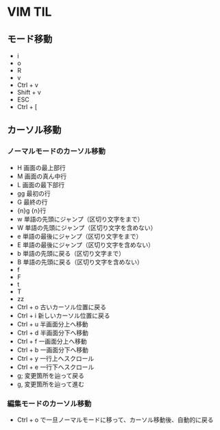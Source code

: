 # VIM TIL
## モード移動
 - i
 - o
 - R
 - v
 - Ctrl + v
 - Shift + v
 - ESC
 - Ctrl + [

## カーソル移動
### ノーマルモードのカーソル移動
  - H 画面の最上部行
  - M 画面の真ん中行
  - L 画面の最下部行
  - gg 最初の行
  - G 最終の行
  - {n}g {n}行
  - w 単語の先頭にジャンプ（区切り文字をまで）
  - W 単語の先頭にジャンプ（区切り文字を含めない）
  - e 単語の最後にジャンプ（区切り文字をまで）
  - E 単語の最後にジャンプ（区切り文字を含めない）
  - b 単語の先頭に戻る（区切り文字まで）
  - B 単語の先頭に戻る（区切り文字を含めない）
  - f
  - F
  - t
  - T
  - zz
  - Ctrl + o 古いカーソル位置に戻る
  - Ctrl + i 新しいカーソル位置に戻る
  - Ctrl + u 半画面分上へ移動
  - Ctrl + d 半画面分下へ移動
  - Ctrl + f 一画面分上へ移動
  - Ctrl + b 一画面分下へ移動
  - Ctrl + y 一行上へスクロール
  - Ctrl + e 一行下へスクロール
  - g; 変更箇所を辿って戻る
  - g, 変更箇所を辿って進む

### 編集モードのカーソル移動
  - Ctrl + o で一旦ノーマルモードに移って、カーソル移動後、自動的に戻る
  
